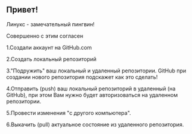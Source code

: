 ## Привет!

Линукс - замечательный пингвин!

Совершенно с этим согласен

1.Создали аккаунт на GitHub.com

2.Создать локальный репозиторий

3."Подружить" ваш локальный и удаленный репозитории. GitHub при создании нового репозитория подскажет как это сделать!

4.Отправить (push) ваш локальный репозиторий в удаленный (на GitHub), при этом Вам нужно будет авторизоваться на удаленном репозитории.

5.Провести изменения "с другого компьютера".

6.Выкачить (pull) актуальное состояние из удаленного репозитория.
